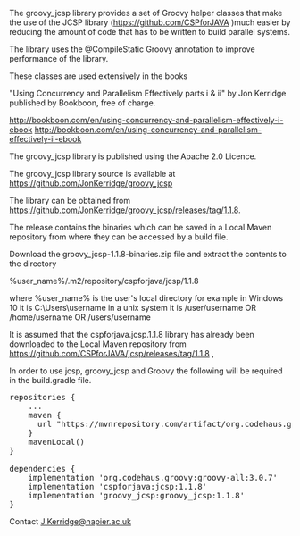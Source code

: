

The groovy_jcsp library provides a set of Groovy helper classes that make the 
use of the JCSP library (https://github.com/CSPforJAVA )much easier by reducing 
the amount of code that has to be written to build parallel systems.<p>


The library uses the @CompileStatic Groovy annotation to improve 
performance of the library.

These classes are used extensively in the books<p>
"Using Concurrency and Parallelism Effectively parts i & ii"
by Jon Kerridge published by Bookboon, free of charge.<p>

http://bookboon.com/en/using-concurrency-and-parallelism-effectively-i-ebook
http://bookboon.com/en/using-concurrency-and-parallelism-effectively-ii-ebook

The groovy_jcsp library is published using the Apache 2.0 Licence.

The groovy_jcsp library source is available at https://github.com/JonKerridge/groovy_jcsp

The library can be obtained from  https://github.com/JonKerridge/groovy_jcsp/releases/tag/1.1.8.

The release contains the binaries which can be saved in a Local Maven repository 
from where they can be accessed by a build file.

Download the groovy_jcsp-1.1.8-binaries.zip file and extract the contents to the directory

%user_name%/.m2/repository/cspforjava/jcsp/1.1.8

where %user_name% is the user's local directory for example in
Windows 10 it is C:\Users\username
in a unix system it is /user/username OR /home/username OR /users/username

It is assumed that the cspforjava.jcsp.1.1.8 library has already been downloaded 
to the Local Maven repository from https://github.com/CSPforJAVA/jcsp/releases/tag/1.1.8 ,

In order to use jcsp, groovy_jcsp and Groovy the following will be required in the build.gradle file.
<pre>
repositories {
    ...
    maven {
      url "https://mvnrepository.com/artifact/org.codehaus.groovy/groovy-all"
    }
    mavenLocal()
}

dependencies {
    implementation 'org.codehaus.groovy:groovy-all:3.0.7'
    implementation 'cspforjava:jcsp:1.1.8'
    implementation 'groovy_jcsp:groovy_jcsp:1.1.8'
}
</pre>


Contact J.Kerridge@napier.ac.uk
